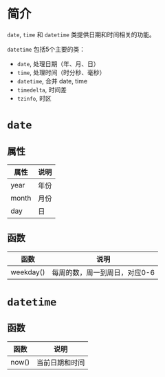 # 简介
`date`, `time` 和 `datetime` 类提供日期和时间相关的功能。

`datetime` 包括5个主要的类：
- `date`, 处理日期（年、月、日）
- `time`, 处理时间（时分秒、毫秒）
- `datetime`, 合并 date, time
- `timedelta`, 时间差
- `tzinfo`, 时区


# `date`

## 属性
|属性|说明|
|---|---|
|year|年份|
|month|月份|
|day|日|
	
## 函数
|函数|说明|
|---|---|
|weekday()|每周的数，周一到周日，对应0-6|

# `datetime`

## 函数
|函数|说明|
|---|---|
|now()|当前日期和时间|
